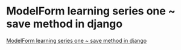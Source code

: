 # ModelForm learning series one ~ save method in django
[ModelForm learning series one ~ save method in django](https://aiwithcloud.com/2022/09/19/modelform_learning_series_one__save_method_in_django/)